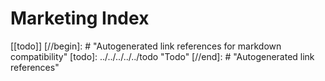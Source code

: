 # Marketing Index

[[todo]]
[//begin]: # "Autogenerated link references for markdown compatibility"
[todo]: ../../../../../todo "Todo"
[//end]: # "Autogenerated link references"